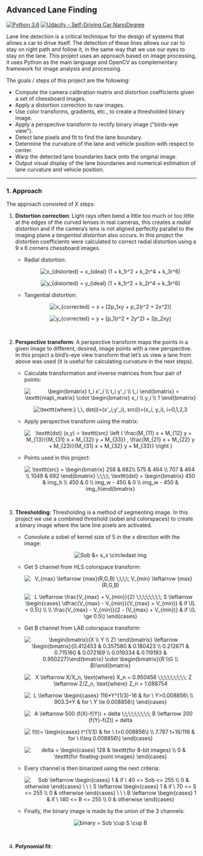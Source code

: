 ## Advanced Lane Finding
[![Python 3.6](https://img.shields.io/badge/python-3.6-blue.svg)](https://www.python.org/downloads/release/python-360/)
[![Udacity - Self-Driving Car NanoDegree](https://s3.amazonaws.com/udacity-sdc/github/shield-carnd.svg)](http://www.udacity.com/drive)


Lane line detection is a critical technique for the design of systems that allows a car to drive itself. The detection of these lines allows our car to stay on right path and follow it, in the same way that we use our eyes to stay on the lane. This project uses an approach based on image processing, it uses Python as the main language and OpenCV as complementary framework for image analysis and processing.


The goals / steps of this project are the following:

* Compute the camera calibration matrix and distortion coefficients given a set of chessboard images.
* Apply a distortion correction to raw images.
* Use color transforms, gradients, etc., to create a thresholded binary image.
* Apply a perspective transform to rectify binary image ("birds-eye view").
* Detect lane pixels and fit to find the lane boundary.
* Determine the curvature of the lane and vehicle position with respect to center.
* Warp the detected lane boundaries back onto the original image.
* Output visual display of the lane boundaries and numerical estimation of lane curvature and vehicle position.

---

### 1. Approach

The approach consisted of X steps:

1. **Distortion correction**: Light rays often bend a little too much or too little at the edges of the curved lenses in real cameras, this creates a *radial distortion* and if the camera’s lens is not aligned perfectly parallel to the imaging plane a *tangential distortion* also occurs. In this project the distortion coefficients were calculated to correct radial distortion using a 9 x 6 corners chessboard images.
<ul>
<ul>
<li>Radial distortion:
<p align="center" style="text-align: center;"><img align="center" src="https://tex.s2cms.ru/svg/x_%7Bdistorted%7D%20%3D%20x_%7Bideal%7D%20(1%20%2B%20k_1r%5E2%20%2B%20k_2r%5E4%20%2B%20k_3r%5E6)" alt="x_{distorted} = x_{ideal} (1 + k_1r^2 + k_2r^4 + k_3r^6)" /></p>
<p align="center" style="text-align: center;"><img align="center" src="https://tex.s2cms.ru/svg/y_%7Bdistorted%7D%20%3D%20y_%7Bideal%7D%20(1%20%2B%20k_1r%5E2%20%2B%20k_2r%5E4%20%2B%20k_3r%5E6)" alt="y_{distorted} = y_{ideal} (1 + k_1r^2 + k_2r^4 + k_3r^6)" /></p>

<li>Tangential distortion:
<p align="center" style="text-align: center;"><img align="center" src="https://tex.s2cms.ru/svg/x_%7Bcorrected%7D%20%3D%20x%20%2B%20%5B2p_1xy%20%2B%20p_2(r%5E2%20%2B%202x%5E2)%5D" alt="x_{corrected} = x + [2p_1xy + p_2(r^2 + 2x^2)]" /></p>
<p align="center" style="text-align: center;"><img align="center" src="https://tex.s2cms.ru/svg/y_%7Bcorrected%7D%20%3D%20y%20%2B%20%5Bp_1(r%5E2%20%2B%202y%5E2)%20%2B%202p_2xy%5D" alt="y_{corrected} = y + [p_1(r^2 + 2y^2) + 2p_2xy]" /></p>
</ul>
</ul>
<br>

2. **Perspective transform**: A perspective transform maps the points in a given image to different, desired, image points with a new perspective. In this project a bird’s-eye view transform that let’s us view a lane from above was used (it is useful for calculating curvature in the next steps).
<ul>
<ul>
<li>Calculate transformation and inverse matrices from four pair of points:
<p align="center" style="text-align: center;"><img align="center" src="https://tex.s2cms.ru/svg/%5Cbegin%7Bbmatrix%7D%20t_i%20x'_i%20%5C%5C%20t_i%20y'_i%20%5C%5C%20t_i%20%5Cend%7Bbmatrix%7D%20%3D%20%5Ctexttt%7Bmap%5C_matrix%7D%20%5Ccdot%20%5Cbegin%7Bbmatrix%7D%20x_i%20%5C%5C%20y_i%20%5C%5C%201%20%5Cend%7Bbmatrix%7D" alt="\begin{bmatrix} t_i x'_i \\ t_i y'_i \\ t_i \end{bmatrix} = \texttt{map\_matrix} \cdot \begin{bmatrix} x_i \\ y_i \\ 1 \end{bmatrix}" /></p>
<p align="center" style="text-align: center;"><img align="center" src="https://tex.s2cms.ru/svg/%20%5Ctexttt%7Bwhere%3A%7D%20%5C%2C%5C%2C%20dst(i)%3D(x'_i%2Cy'_i)%2C%20src(i)%3D(x_i%2C%20y_i)%2C%20i%3D0%2C1%2C2%2C3%20" alt=" \texttt{where:} \,\, dst(i)=(x'_i,y'_i), src(i)=(x_i, y_i), i=0,1,2,3 " /></p>

<li> Apply perspective transform using the matrix:
<p align="center" style="text-align: center;"><img align="center" src="https://tex.s2cms.ru/svg/%5Ctexttt%7Bdst%7D%20(x%2Cy)%20%3D%20%5Ctexttt%7Bsrc%7D%20%5Cleft%20(%20%5Cfrac%7BM_%7B11%7D%20x%20%2B%20M_%7B12%7D%20y%20%2B%20M_%7B13%7D%7D%7BM_%7B31%7D%20x%20%2B%20M_%7B32%7D%20y%20%2B%20M_%7B33%7D%7D%20%2C%20%5Cfrac%7BM_%7B21%7D%20x%20%2B%20M_%7B22%7D%20y%20%2B%20M_%7B23%7D%7D%7BM_%7B31%7D%20x%20%2B%20M_%7B32%7D%20y%20%2B%20M_%7B33%7D%7D%20%5Cright%20)" alt="\texttt{dst} (x,y) = \texttt{src} \left ( \frac{M_{11} x + M_{12} y + M_{13}}{M_{31} x + M_{32} y + M_{33}} , \frac{M_{21} x + M_{22} y + M_{23}}{M_{31} x + M_{32} y + M_{33}} \right )" /></p>

<li> Points used in this project:
<p align="center" style="text-align: center;"><img align="center" src="https://tex.s2cms.ru/svg/%5Ctexttt%7Bsrc%7D%20%3D%20%5Cbegin%7Bbmatrix%7D%20258%20%26%20682%5C%5C%20575%20%20%26%20464%20%5C%5C%20707%20%26%20464%20%5C%5C%201049%20%26%20682%20%5Cend%7Bbmatrix%7D%20%5C%3B%5C%3B%5C%3B%5C%3B%20%0A%5Ctexttt%7Bdst%7D%20%3D%20%5Cbegin%7Bbmatrix%7D%20450%20%26%20img_h%20%5C%5C%20450%20%26%200%20%5C%5C%20img_w%20-%20450%20%26%200%20%5C%5C%20img_w%20-%20450%20%26%20img_h%5Cend%7Bbmatrix%7D" alt="\texttt{src} = \begin{bmatrix} 258 &amp; 682\\ 575  &amp; 464 \\ 707 &amp; 464 \\ 1049 &amp; 682 \end{bmatrix} \;\;\;\; 
\texttt{dst} = \begin{bmatrix} 450 &amp; img_h \\ 450 &amp; 0 \\ img_w - 450 &amp; 0 \\ img_w - 450 &amp; img_h\end{bmatrix}" /></p>
</ul>
</ul>
<br>

3. **Thresholding**: Thresholding is a method of segmenting image. In this project we use a combined threshold (sobel and colorspaces) to create a binary image where the lane line pixels are activated.
<ul>
<ul>
<li>Convolute a sobel of kernel size of 5 in the x direction with the image:
<p align="center" style="text-align: center;"><img align="center" src="https://tex.s2cms.ru/svg/%0ASob%20%26%3D%20s_x%20%5Ccircledast%20img%20%0A" alt="
Sob &amp;= s_x \circledast img 
" /></p>
  
<li>Get S channel from HLS colorspace transform:
<p align="center" style="text-align: center;"><img align="center" src="https://tex.s2cms.ru/svg/%0AV_%7Bmax%7D%20%5Cleftarrow%20%7Bmax%7D(R%2CG%2CB)%20%5C%3B%5C%3B%5C%3B%5C%3B%0AV_%7Bmin%7D%20%5Cleftarrow%20%7Bmax%7D(R%2CG%2CB)%0A" alt="
V_{max} \leftarrow {max}(R,G,B) \;\;\;\;
V_{min} \leftarrow {max}(R,G,B)
" /></p>
<p align="center" style="text-align: center;"><img align="center" src="https://tex.s2cms.ru/svg/%0AL%20%5Cleftarrow%20%5Cfrac%7BV_%7Bmax%7D%20%2B%20V_%7Bmin%7D%7D%7B2%7D%20%5C%3B%5C%3B%5C%3B%5C%3B%5C%3B%5C%3B%5C%3B%5C%3B%0AS%20%5Cleftarrow%20%5Cbegin%7Bcases%7D%20%0A%5Cdfrac%7BV_%7Bmax%7D%20-%20V_%7Bmin%7D%7D%7BV_%7Bmax%7D%20%2B%20V_%7Bmin%7D%7D%20%26%20if%20%5C(L%20%3C%200.5%5C)%20%5C%5C%20%5C%5C%0A%5Cfrac%7BV_%7Bmax%7D%20-%20V_%7Bmin%7D%7D%7B2%20-%20(V_%7Bmax%7D%20%2B%20V_%7Bmin%7D)%7D%20%26%20if%20%5C(L%20%5Cge%200.5%5C)%0A%5Cend%7Bcases%7D%0A" alt="
L \leftarrow \frac{V_{max} + V_{min}}{2} \;\;\;\;\;\;\;\;
S \leftarrow \begin{cases} 
\dfrac{V_{max} - V_{min}}{V_{max} + V_{min}} &amp; if \(L &lt; 0.5\) \\ \\
\frac{V_{max} - V_{min}}{2 - (V_{max} + V_{min})} &amp; if \(L \ge 0.5\)
\end{cases}
" /></p>
  
<li>Get B channel from LAB colorspace transform:
<p align="center" style="text-align: center;"><img align="center" src="https://tex.s2cms.ru/svg/%0A%5Cbegin%7Bbmatrix%7D%7BX%20%5C%5C%20Y%20%5C%5C%20Z%7D%20%5Cend%7Bbmatrix%7D%0A%5Cleftarrow%0A%5Cbegin%7Bbmatrix%7D%7B0.412453%20%26%200.357580%20%26%200.180423%20%5C%5C%200.212671%20%26%200.715160%20%26%200.072169%20%5C%5C%200.019334%20%26%200.119193%20%26%200.950227%7D%5Cend%7Bbmatrix%7D%0A%5Ccdot%20%5Cbegin%7Bbmatrix%7D%7BR%20%5C%5CG%20%5C%5C%20B%7D%5Cend%7Bbmatrix%7D%0A" alt="
\begin{bmatrix}{X \\ Y \\ Z} \end{bmatrix}
\leftarrow
\begin{bmatrix}{0.412453 &amp; 0.357580 &amp; 0.180423 \\ 0.212671 &amp; 0.715160 &amp; 0.072169 \\ 0.019334 &amp; 0.119193 &amp; 0.950227}\end{bmatrix}
\cdot \begin{bmatrix}{R \\G \\ B}\end{bmatrix}
" /></p>
<p align="center" style="text-align: center;"><img align="center" src="https://tex.s2cms.ru/svg/%0AX%20%5Cleftarrow%20X%2FX_n%2C%20%5Ctext%7Bwhere%7D%20X_n%20%3D%200.950456%20%5C%3B%5C%3B%5C%3B%5C%3B%5C%3B%5C%3B%5C%3B%5C%3B%5C%3B%0AZ%20%5Cleftarrow%20Z%2FZ_n%2C%20%5Ctext%7Bwhere%7D%20Z_n%20%3D%201.088754%0A" alt="
X \leftarrow X/X_n, \text{where} X_n = 0.950456 \;\;\;\;\;\;\;\;\;
Z \leftarrow Z/Z_n, \text{where} Z_n = 1.088754
" /></p>
<p align="center" style="text-align: center;"><img align="center" src="https://tex.s2cms.ru/svg/%0AL%20%5Cleftarrow%20%5Cbegin%7Bcases%7D%20116*Y%5E%7B1%2F3%7D-16%20%26%20for%20%5C%20Y%3E0.008856%5C%20%5C%5C%20%0A903.3*Y%20%26%20for%20%5C%20Y%20%5Cle%200.008856%5C%7D%20%5Cend%7Bcases%7D%0A" alt="
L \leftarrow \begin{cases} 116*Y^{1/3}-16 &amp; for \ Y&gt;0.008856\ \\ 
903.3*Y &amp; for \ Y \le 0.008856\} \end{cases}
" /></p>
<p align="center" style="text-align: center;"><img align="center" src="https://tex.s2cms.ru/svg/%0AA%20%5Cleftarrow%20500%20(f(X)-f(Y))%20%2B%20delta%20%5C%3B%5C%3B%5C%3B%5C%3B%5C%3B%5C%3B%5C%3B%5C%3B%5C%3B%0AB%20%5Cleftarrow%20200%20(f(Y)-f(Z))%20%2B%20delta%0A" alt="
A \leftarrow 500 (f(X)-f(Y)) + delta \;\;\;\;\;\;\;\;\;
B \leftarrow 200 (f(Y)-f(Z)) + delta
" /></p>
<p align="center" style="text-align: center;"><img align="center" src="https://tex.s2cms.ru/svg/%0Af(t)%3D%20%5Cbegin%7Bcases%7D%20t%5E%7B1%2F3%7D%20%26%20for%20%5C%20t%3E0.008856%5C)%20%5C%5C%0A7.787%20t%2B16%2F116%20%26%20for%20%5C%20t%5Cleq%200.008856%5C)%20%5Cend%7Bcases%7D%0A" alt="
f(t)= \begin{cases} t^{1/3} &amp; for \ t&gt;0.008856\) \\
7.787 t+16/116 &amp; for \ t\leq 0.008856\) \end{cases}
" /></p>
<p align="center" style="text-align: center;"><img align="center" src="https://tex.s2cms.ru/svg/%0Adelta%20%3D%20%5Cbegin%7Bcases%7D%20128%20%26%20%5Ctexttt%7Bfor%208-bit%20images%7D%20%5C%5C%0A0%20%26%20%5Ctexttt%7Bfor%20floating-point%20images%7D%20%5Cend%7Bcases%7D%0A" alt="
delta = \begin{cases} 128 &amp; \texttt{for 8-bit images} \\
0 &amp; \texttt{for floating-point images} \end{cases}
" /></p>
  
  <li> Every channel is then binarized using the next criteria:
 <p align="center" style="text-align: center;"><img align="center" src="https://tex.s2cms.ru/svg/%0ASob%20%5Cleftarrow%20%5Cbegin%7Bcases%7D%20%0A1%20%26%20if%20%5C%20%2040%20%3C%3D%20Sob%20%3C%3D%20255%20%5C%5C%20%0A0%20%26%20otherwise%20%5Cend%7Bcases%7D%0A%5C%20%5C%20%5C%20%0AS%20%5Cleftarrow%20%5Cbegin%7Bcases%7D%20%20%0A1%20%26%20if%20%5C%20%2070%20%3C%3D%20S%20%3C%3D%20255%20%5C%5C%20%0A0%20%26%20otherwise%20%5Cend%7Bcases%7D%0A%5C%20%5C%20%5C%0AB%20%5Cleftarrow%20%5Cbegin%7Bcases%7D%20%0A1%20%26%20if%20%5C%20%20140%20%3C%3D%20B%20%3C%3D%20255%20%5C%5C%20%0A0%20%26%20otherwise%20%5Cend%7Bcases%7D%0A" alt="
Sob \leftarrow \begin{cases} 
1 &amp; if \  40 &lt;= Sob &lt;= 255 \\ 
0 &amp; otherwise \end{cases}
\ \ \ 
S \leftarrow \begin{cases}  
1 &amp; if \  70 &lt;= S &lt;= 255 \\ 
0 &amp; otherwise \end{cases}
\ \ \
B \leftarrow \begin{cases} 
1 &amp; if \  140 &lt;= B &lt;= 255 \\ 
0 &amp; otherwise \end{cases}
" /></p>
<li> Finally, the binary image is made by the union of the 3 channels:
<p align="center" style="text-align: center;"><img align="center" src="https://tex.s2cms.ru/svg/%0Abinary%20%3D%20Sob%20%5Ccup%20S%20%5Ccup%20B%0A" alt="
binary = Sob \cup S \cup B
" /></p>
</ul>
</ul>
<br>

4. **Polynomial fit**:
